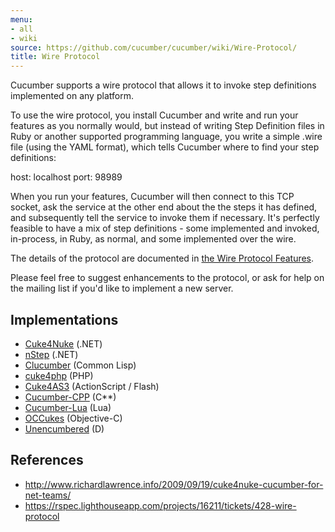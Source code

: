 ```yaml
---
menu:
- all
- wiki
source: https://github.com/cucumber/cucumber/wiki/Wire-Protocol/
title: Wire Protocol
---
```


Cucumber supports a wire protocol that allows it to invoke step definitions implemented on any platform.

To use the wire protocol, you install Cucumber and write and run your features as you normally would, but instead of writing Step Definition files in Ruby or another supported programming language, you write a simple .wire file (using the YAML format), which tells Cucumber where to find your step definitions:

host: localhost
port: 98989

When you run your features, Cucumber will then connect to this TCP socket, ask the service at the other end about the the steps it has defined, and subsequently tell the service to invoke them if necessary. It's perfectly feasible to have a mix of step definitions - some implemented and invoked, in-process, in Ruby, as normal, and some implemented over the wire.

The details of the protocol are documented in [the Wire Protocol Features](https://github.com/cucumber/cucumber-ruby-wire/blob/v0.0.1/features/invoke_message.feature).

Please feel free to suggest enhancements to the protocol, or ask for help on the mailing list if you'd like to implement a new server.

## Implementations

- [Cuke4Nuke](http://github.com/richardlawrence/Cuke4Nuke/) (.NET)
- [nStep](http://github.com/clearwavebuild/nStep) (.NET)
- [Clucumber](http://github.com/antifuchs/clucumber) (Common Lisp)
- [cuke4php](https://github.com/olbrich/cuke4php) (PHP)
- [Cuke4AS3](https://github.com/flashquartermaster/Cuke4AS3) (ActionScript / Flash)
- [Cucumber-CPP](https://github.com/cucumber/cucumber-cpp) (C\*\*)
- [Cucumber-Lua](https://github.com/cucumber/cucumber-lua) (Lua)
- [OCCukes](https://github.com/OCCukes/OCCukes) (Objective-C)
- [Unencumbered](https://github.com/atilaneves/unencumbered) (D)

## References

- <http://www.richardlawrence.info/2009/09/19/cuke4nuke-cucumber-for-net-teams/>
- <https://rspec.lighthouseapp.com/projects/16211/tickets/428-wire-protocol>
